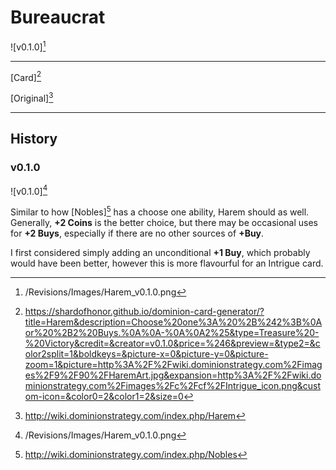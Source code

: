 # Bureaucrat

![v0.1.0][^v0.1.0]

---

[Card][^Card]

[Original][^Original]

---

## History

### v0.1.0

![v0.1.0][^v0.1.0]

Similar to how [Nobles][^Nobles] has a choose one ability, Harem should as
well. Generally, **+2 Coins** is the better choice, but there may be
occasional uses for **+2 Buys**, especially if there are no other sources of
**+Buy**.

I first considered simply adding an unconditional **+1 Buy**, which
probably would have been better, however this is more flavourful for an
Intrigue card.

[^v0.1.0]: /Revisions/Images/Harem_v0.1.0.png
[^Card]: https://shardofhonor.github.io/dominion-card-generator/?title=Harem&description=Choose%20one%3A%20%2B%242%3B%0Aor%20%2B2%20Buys.%0A%0A-%0A%0A2%25&type=Treasure%20-%20Victory&credit=&creator=v0.1.0&price=%246&preview=&type2=&color2split=1&boldkeys=&picture-x=0&picture-y=0&picture-zoom=1&picture=http%3A%2F%2Fwiki.dominionstrategy.com%2Fimages%2F9%2F90%2FHaremArt.jpg&expansion=http%3A%2F%2Fwiki.dominionstrategy.com%2Fimages%2Fc%2Fcf%2FIntrigue_icon.png&custom-icon=&color0=2&color1=2&size=0
[^Original]: http://wiki.dominionstrategy.com/index.php/Harem
[^Nobles]: http://wiki.dominionstrategy.com/index.php/Nobles
